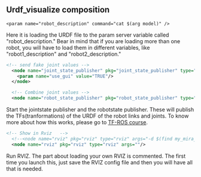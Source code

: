 ## Urdf_visualize composition

    <param name="robot_description" command="cat $(arg model)" />
Here it is loading the URDF file to the param server variable called "robot_description." Bear in mind that if you are loading more than one robot, you will have to load them in different variables, like "robot1_description" and "robot2_description."

```xml
<!-- send fake joint values -->
  <node name="joint_state_publisher" pkg="joint_state_publisher" type="joint_state_publisher">
    <param name="use_gui" value="TRUE"/>
  </node>

  <!-- Combine joint values -->
  <node name="robot_state_publisher" pkg="robot_state_publisher" type="state_publisher"/>
```
Start the jointstate publisher and the robotstate publisher. These will publish the TFs(tranformations) of the URDF of the robot links and joints.
To know more about how this works, please go to [TF-ROS course](https://www.theconstructsim.com/robotigniteacademy_learnros/ros-courses-library/tf-ros-101/).
```xml
<!-- Show in Rviz   -->
  <!--<node name="rviz" pkg="rviz" type="rviz" args="-d $(find my_mira_description)/rviz_config/urdf.rviz"/>-->
  <node name="rviz" pkg="rviz" type="rviz" args=""/>
```
Run RVIZ. The part about loading your own RVIZ is commented. The first time you launch this, just save the RVIZ config file and then you will have all that is needed.